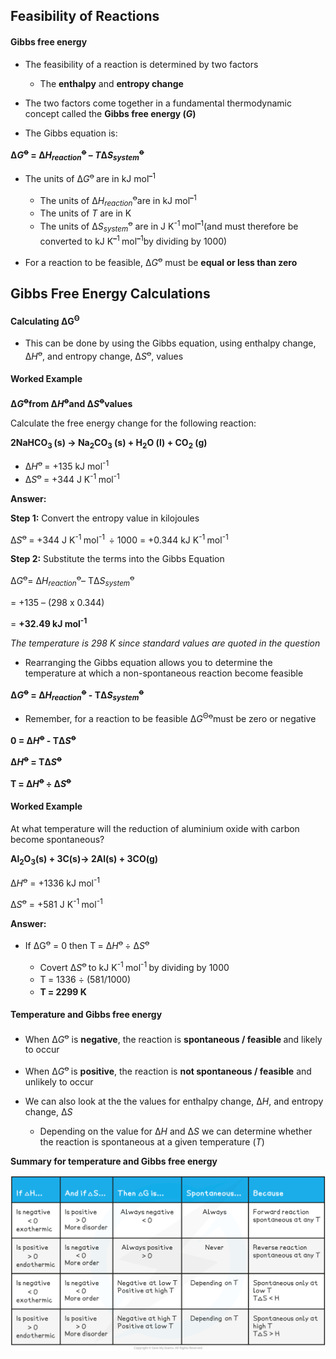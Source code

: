 Feasibility of Reactions
------------------------

#### Gibbs free energy

* The feasibility of a reaction is determined by two factors

  + The <b>enthalpy</b> and <b>entropy change</b>
* The two factors come together in a fundamental thermodynamic concept called the <b>Gibbs free energy (</b>*<b>G</b>*<b>)</b>
* The Gibbs equation is:

<b>Δ</b>*<b>G</b>*<sup><b>ꝋ</b></sup><b> = Δ</b>*<b>H</b>*<sub>*<b>reaction</b>*</sub><sup><b>ꝋ</b></sup><b> – </b>*<b>T</b>*<b>Δ</b>*<b>S</b>*<sub>*<b>system</b>*</sub><sup><b>ꝋ</b></sup>

* The units of Δ*G*<sup>ꝋ </sup>are in kJ mol<sup><b>–</b></sup><sup>1</sup>

  + The units of Δ*H*<sub>*reaction*</sub><sup>ꝋ</sup>are in kJ mol<sup><b>–</b></sup><sup>1</sup>
  + The units of *T* are in K
  + The units of Δ*S*<sub>*system*</sub><sup>ꝋ</sup> are in J K<sup>-1</sup><sup><b> </b></sup>mol<sup><b>–</b></sup><sup>1</sup>(and must therefore be converted to kJ K<sup><b>–</b></sup><sup>1 </sup>mol<sup><b>–</b></sup><sup>1</sup>by dividing by 1000)
* For a reaction to be feasible, Δ*G*<sup>ꝋ</sup> must be <b>equal or less than zero </b>

Gibbs Free Energy Calculations
------------------------------

#### Calculating ΔG<sup>Θ</sup>

* This can be done by using the Gibbs equation, using enthalpy change, Δ*H*<sup>ꝋ</sup>, and entropy change, Δ*S*<sup>ꝋ</sup>, values

#### Worked Example

<b>Δ</b>*<b>G</b>*<sup><b>ꝋ</b></sup><b>from Δ</b>*<b>H</b>*<sup><b>ꝋ</b></sup><b>and Δ</b>*<b>S</b>*<sup><b>ꝋ</b></sup><b>values</b>

Calculate the free energy change for the following reaction:

<b>2NaHCO</b><sub><b>3 </b></sub><b>(s) → Na</b><sub><b>2</b></sub><b>CO</b><sub><b>3</b></sub><b> (s) + H</b><sub><b>2</b></sub><b>O (l) + CO</b><sub><b>2</b></sub><b> (g)</b>

* Δ*H*<sup>ꝋ </sup>= +135 kJ mol<sup>-1       </sup>
* Δ*S*<sup>ꝋ </sup>= +344 J K<sup>-1 </sup>mol<sup>-1</sup>

<b>Answer:</b>

<b>Step 1:</b> Convert the entropy value in kilojoules

Δ*S*<sup>ꝋ </sup>= +344 J K<sup>-1 </sup>mol<sup>-1  </sup>÷ 1000 = +0.344 kJ K<sup>-1 </sup>mol<sup>-1 </sup>

<b>Step 2:</b> Substitute the terms into the Gibbs Equation

Δ*G*<sup>ꝋ</sup>= Δ*H*<sub>*reaction*</sub><sup>ꝋ</sup>– TΔ*S*<sub>*system*</sub><sup>ꝋ</sup>

= +135 – (298 x 0.344)

= <b>+32.49 kJ mol</b><sup><b>-1 </b></sup>

*The temperature is 298 K since standard values are quoted in the question*

* Rearranging the Gibbs equation allows you to determine the temperature at which a non-spontaneous reaction become feasible

<b>Δ</b>*<b>G</b>*<sup><b>ꝋ</b></sup><b> = Δ</b>*<b>H</b>*<sub>*<b>reaction</b>*</sub><sup><b>ꝋ</b></sup><b> - TΔ</b>*<b>S</b>*<sub>*<b>system</b>*</sub><sup><b>ꝋ</b></sup>

* Remember, for a reaction to be feasible Δ*G*<sup>Θꝋ</sup>must be zero or negative

<b>0 = Δ</b>*<b>H</b>*<sup><b>ꝋ</b></sup><b> - TΔ</b>*<b>S</b>*<sup><b>ꝋ</b></sup>

<b>Δ</b>*<b>H</b>*<sup><b>ꝋ</b></sup><b> = TΔ</b>*<b>S</b>*<sup><b>ꝋ</b></sup>

<b>T</b><sup><b> </b></sup><b>= Δ</b>*<b>H</b>*<sup><b>ꝋ </b></sup><b>÷ Δ</b>*<b>S</b>*<sup><b>ꝋ</b></sup>

#### Worked Example

At what temperature will the reduction of aluminium oxide with carbon become spontaneous?

<b>Al</b><sub><b>2</b></sub><b>O</b><sub><b>3</b></sub><b>(s) + 3C(s)→ 2Al(s) + 3CO(g) </b>

Δ*H*<sup>ꝋ</sup> = +1336 kJ mol<sup>-1</sup>

Δ*S*<sup>ꝋ</sup> = +581 J K<sup>-1 </sup>mol<sup>-1</sup>

<b>Answer:</b>

* If ΔG<sup>ꝋ</sup> = 0 then T<sup> </sup>= Δ*H*<sup>ꝋ </sup>÷ Δ*S*<sup>ꝋ</sup>

  + Covert Δ*S*<sup>ꝋ </sup>to kJ K<sup>-1 </sup>mol<sup>-1 </sup>by dividing by 1000
  + T<sup> </sup>= 1336 ÷ (581/1000)
  + <b>T</b><sup><b> </b></sup><b>= 2299 K</b>

#### Temperature and Gibbs free energy

* When Δ*G*<sup>ꝋ</sup> is <b>negative</b>, the reaction is <b>spontaneous / feasible </b>and likely to occur
* When Δ*G*<sup>ꝋ </sup>is <b>positive</b>, the reaction is <b>not spontaneous / feasible</b> and unlikely to occur
* We can also look at the the values for enthalpy change, Δ*H*, and entropy change, Δ*S*

  + Depending on the value for Δ*H* and Δ*S* we can determine whether the reaction is spontaneous at a given temperature (*T*)

<b>Summary for temperature and Gibbs free energy </b>

![factors-affecting-gibbs-free-energy-1](factors-affecting-gibbs-free-energy-1.png)